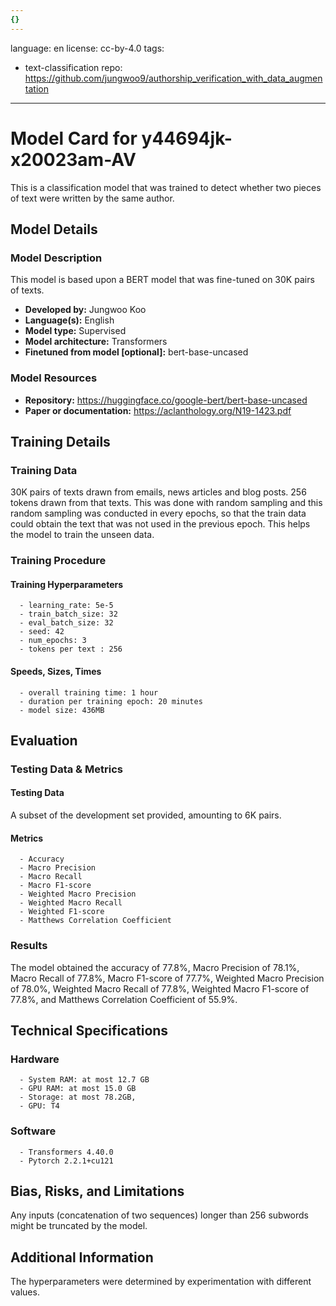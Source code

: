 ```yaml
---
{}
---
```

language: en
license: cc-by-4.0
tags:
- text-classification
repo: https://github.com/jungwoo9/authorship_verification_with_data_augmentation

---

# Model Card for y44694jk-x20023am-AV

<!-- Provide a quick summary of what the model is/does. -->

This is a classification model that was trained to
      detect whether two pieces of text were written by the same author.


## Model Details

### Model Description

<!-- Provide a longer summary of what this model is. -->

This model is based upon a BERT model that was fine-tuned
      on 30K pairs of texts.

- **Developed by:** Jungwoo Koo
- **Language(s):** English
- **Model type:** Supervised
- **Model architecture:** Transformers
- **Finetuned from model [optional]:** bert-base-uncased

### Model Resources

<!-- Provide links where applicable. -->

- **Repository:** https://huggingface.co/google-bert/bert-base-uncased
- **Paper or documentation:** https://aclanthology.org/N19-1423.pdf

## Training Details

### Training Data

<!-- This is a short stub of information on the training data that was used, and documentation related to data pre-processing or additional filtering (if applicable). -->

30K pairs of texts drawn from emails, news articles and blog posts. 256 tokens drawn from that texts. This was done with random sampling and this random sampling was conducted in every epochs, so that the train data could obtain the text that was not used in the previous epoch. This helps the model to train the unseen data.

### Training Procedure

<!-- This relates heavily to the Technical Specifications. Content here should link to that section when it is relevant to the training procedure. -->

#### Training Hyperparameters

<!-- This is a summary of the values of hyperparameters used in training the model. -->


      - learning_rate: 5e-5
      - train_batch_size: 32
      - eval_batch_size: 32
      - seed: 42
      - num_epochs: 3
      - tokens per text : 256

#### Speeds, Sizes, Times

<!-- This section provides information about how roughly how long it takes to train the model and the size of the resulting model. -->


      - overall training time: 1 hour
      - duration per training epoch: 20 minutes
      - model size: 436MB

## Evaluation

<!-- This section describes the evaluation protocols and provides the results. -->

### Testing Data & Metrics

#### Testing Data

<!-- This should describe any evaluation data used (e.g., the development/validation set provided). -->

A subset of the development set provided, amounting to 6K pairs.

#### Metrics

<!-- These are the evaluation metrics being used. -->


      - Accuracy
      - Macro Precision
      - Macro Recall
      - Macro F1-score
      - Weighted Macro Precision
      - Weighted Macro Recall
      - Weighted F1-score
      - Matthews Correlation Coefficient

### Results

The model obtained the accuracy of 77.8%, Macro Precision of 78.1%, Macro Recall of 77.8%, Macro F1-score of 77.7%, Weighted Macro Precision of 78.0%, Weighted Macro Recall of 77.8%, Weighted Macro F1-score of 77.8%, and  Matthews Correlation Coefficient of 55.9%.

## Technical Specifications

### Hardware


      - System RAM: at most 12.7 GB
      - GPU RAM: at most 15.0 GB
      - Storage: at most 78.2GB,
      - GPU: T4

### Software


      - Transformers 4.40.0
      - Pytorch 2.2.1+cu121

## Bias, Risks, and Limitations

<!-- This section is meant to convey both technical and sociotechnical limitations. -->

Any inputs (concatenation of two sequences) longer than
      256 subwords might be truncated by the model.

## Additional Information

<!-- Any other information that would be useful for other people to know. -->

The hyperparameters were determined by experimentation
      with different values. 
